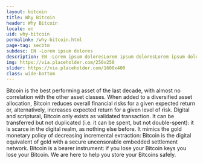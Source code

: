 ```yaml
---
layout: bitcoin
title: Why Bitcoin
header: Why Bitcoin
locale: en
uid: why-bitcoin
permalink: /why-bitcoin.html
page-tag: secbtm
subdesc: EN -Lorem ipsum dolores
description: EN -Lorem ipsum doloresLorem ipsum doloresLorem ipsum doloresLorem ipsum doloresLorem ipsum doloresLorem ipsum doloresLorem ipsum doloresLorem ipsum doloresLorem ipsum doloresLorem ipsum doloresLorem ipsum doloresLorem ipsum doloresLorem ipsum doloresLorem ipsum doloresLorem ipsum doloresLorem ipsum doloresLorem ipsum dolores
img: https://via.placeholder.com/250x250
slider: https://via.placeholder.com/1600x400
class: wide-bottom
---
```


Bitcoin is the best performing asset of the last decade, with almost no correlation with the other asset classes. When added to a diversified asset allocation, Bitcoin reduces overall financial risks for a given expected return or, alternatively, increases expected return for a given level of risk. Digital and scriptural, Bitcoin only exists as validated transaction. It can be transferred but not duplicated (i.e. it can be spent, but not double-spent): it is scarce in the digital realm, as nothing else before. It mimics the gold monetary policy of decreasing incremental extraction: Bitcoin is the digital equivalent of gold with a secure uncensorable embedded settlement network. Bitcoin is a bearer instrument: if you lose your Bitcoin keys you lose your Bitcoin. We are here to help you store your Bitcoins safely.